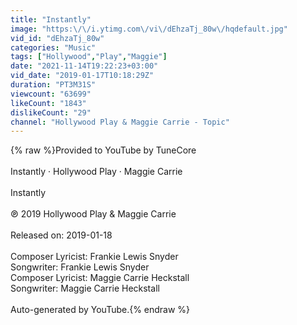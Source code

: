 ```yaml
---
title: "Instantly"
image: "https:\/\/i.ytimg.com\/vi\/dEhzaTj_80w\/hqdefault.jpg"
vid_id: "dEhzaTj_80w"
categories: "Music"
tags: ["Hollywood","Play","Maggie"]
date: "2021-11-14T19:22:23+03:00"
vid_date: "2019-01-17T10:18:29Z"
duration: "PT3M31S"
viewcount: "63699"
likeCount: "1843"
dislikeCount: "29"
channel: "Hollywood Play & Maggie Carrie - Topic"
---
```

{% raw %}Provided to YouTube by TuneCore<br /><br />Instantly · Hollywood Play · Maggie Carrie<br /><br />Instantly<br /><br />℗ 2019 Hollywood Play &amp; Maggie Carrie<br /><br />Released on: 2019-01-18<br /><br />Composer  Lyricist: Frankie Lewis Snyder<br />Songwriter: Frankie Lewis Snyder<br />Composer  Lyricist: Maggie Carrie Heckstall<br />Songwriter: Maggie Carrie Heckstall<br /><br />Auto-generated by YouTube.{% endraw %}

